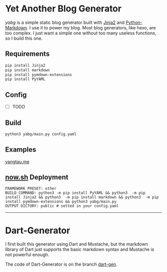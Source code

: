 # Yet Another Blog Generator

*yabg* is a simple static blog generator built with [Jinja2](https://github.com/pallets/jinja) and [Python-Markdown](https://github.com/Python-Markdown/markdown).
I use it to power my blog. Most blog generators, like hexo, are too complex.
I just want a simple one without too many useless functions, so I build this one.

## Requirements

```bash
pip install Jinja2
pip install markdown
pip install pymdown-extensions
pip install PyYAML
```

## Config

- [ ] TODO

## Build

```bash
python3 yabg/main.py config.yaml
```

## Examples

[yangtau.me](https://yangtau.me)

## [now.sh](now.sh) Deployment

```
FRAMEWORK PRESET: other
BUILD COMMAND: python3 -m pip install PyYAML && python3  -m pip install Jinja2 && python3  -m pip install markdown && python3  -m pip install pymdown-extensions && python3 yabg/main.py
OUTPUT DICTORY: public # setted in your config.yaml
```

---
# Dart-Generator

I first built this generator using Dart and Mustache, but the markdown library of Dart just supports the basic markdown syntax and Mustache is not powerful enough.

The code of Dart-Generator is on the branch [dart-gen](https://github.com/yangtau/static-blog-generator/tree/dart-gen).
